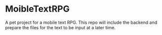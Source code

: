 # MoibleTextRPG
A pet project for a mobile text RPG. This repo will include the backend and prepare the files for the text to be input at a later time.
